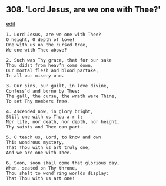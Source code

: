 
## 308.  'Lord Jesus, are we one with Thee?'
[edit](https://docs.google.com/document/d/1zndoR6cPyeuPFV3THYn8MH8tafMPH9xz/edit?mode=html)



    1. Lord Jesus, are we one with Thee?
    O height, O depth of love!
    One with us on the cursed tree,
    We one with Thee above?

    2. Such was Thy grace, that for our sake
    Thou didst from heav’n come down, 
    Our mortal flesh and blood partake,
    In all our misery one.

    3. Our sins, our guilt, in love divine,
    Confess’d and borne by Thee;
    The gall, the curse, the wrath were Thine, 
    To set Thy members free.

    4. Ascended now, in glory bright,
    Still one with us Thou a r t;
    Nor life, nor death, nor depth, nor height, 
    Thy saints and Thee can part.

    5. O teach us, Lord, to know and own
    This wondrous mystery,
    That Thou with us art truly one,
    And we are one with Thee.

    6. Soon, soon shall come that glorious day,
    When, seated on Thy throne,
    Thou shalt to wond’ring worlds display: 
    That Thou with us art one!
